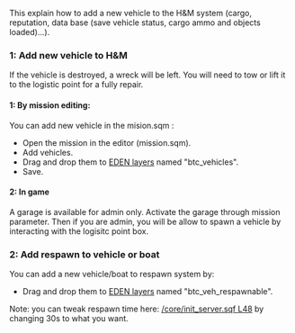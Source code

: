 This explain how to add a new vehicle to the H&M system (cargo, reputation, data base (save vehicle status, cargo ammo and objects loaded)...).

### 1: Add new vehicle to H&M
If the vehicle is destroyed, a wreck will be left. You will need to tow or lift it to the logistic point for a fully repair.
#### 1: By mission editing:
You can add new vehicle in the mision.sqm :
- Open the mission in the editor (mission.sqm).
- Add vehicles.
- Drag and drop them to [EDEN layers](https://community.bistudio.com/wiki/Eden_Editor:_Layer) named "btc_vehicles".
- Save.

#### 2: In game
A garage is available for admin only. Activate the garage through mission parameter. Then if you are admin, you will be allow to spawn a vehicle by interacting with the logisitc point box.

### 2: Add respawn to vehicle or boat

You can add a new vehicle/boat to respawn system by:
- Drag and drop them to [EDEN layers](https://community.bistudio.com/wiki/Eden_Editor:_Layer) named "btc_veh_respawnable".

Note: you can tweak respawn time here: [/core/init_server.sqf L48](https://github.com/Vdauphin/HeartsAndMinds/blob/master/%3DBTC%3Dco%4030_Hearts_and_Minds.Altis/core/init_server.sqf#L48) by changing 30s to what you want.
